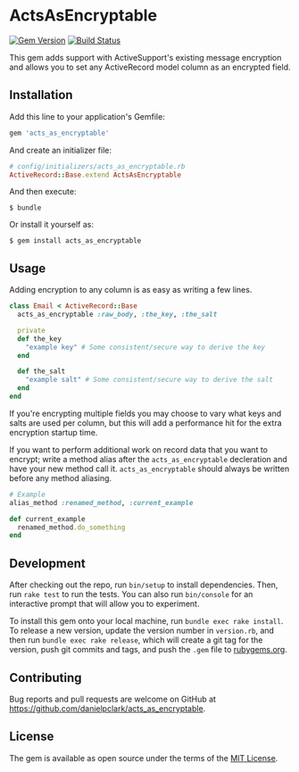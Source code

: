 # ActsAsEncryptable
[![Gem Version](https://badge.fury.io/rb/acts_as_encryptable.svg)](https://badge.fury.io/rb/acts_as_encryptable)
[![Build Status](https://travis-ci.org/danielpclark/acts-as-messageable.svg?branch=master)](https://travis-ci.org/danielpclark/acts-as-messageable)

This gem adds support with ActiveSupport's existing message encryption
and allows you to set any ActiveRecord model column as an encrypted field.


## Installation

Add this line to your application's Gemfile:

```ruby
gem 'acts_as_encryptable'
```

And create an initializer file:

```ruby
# config/initializers/acts_as_encryptable.rb
ActiveRecord::Base.extend ActsAsEncryptable
```

And then execute:

    $ bundle

Or install it yourself as:

    $ gem install acts_as_encryptable

## Usage

Adding encryption to any column is as easy as writing a few lines.

```ruby
class Email < ActiveRecord::Base
  acts_as_encryptable :raw_body, :the_key, :the_salt

  private
  def the_key
    "example key" # Some consistent/secure way to derive the key
  end

  def the_salt
    "example salt" # Some consistent/secure way to derive the salt
  end
end
```

If you're encrypting multiple fields you may choose to vary what keys and salts
are used per column, but this will add a performance hit for the extra
encryption startup time.

If you want to perform additional work on record data that you want to encrypt;
write a method alias after the `acts_as_encryptable` decleration and have your
new method call it.  `acts_as_encryptable` should always be written before any
method aliasing.

```ruby
# Example
alias_method :renamed_method, :current_example

def current_example
  renamed_method.do_something
end
```

## Development

After checking out the repo, run `bin/setup` to install dependencies. Then, run `rake test` to run the tests. You can also run `bin/console` for an interactive prompt that will allow you to experiment.

To install this gem onto your local machine, run `bundle exec rake install`. To release a new version, update the version number in `version.rb`, and then run `bundle exec rake release`, which will create a git tag for the version, push git commits and tags, and push the `.gem` file to [rubygems.org](https://rubygems.org).

## Contributing

Bug reports and pull requests are welcome on GitHub at https://github.com/danielpclark/acts_as_encryptable.


## License

The gem is available as open source under the terms of the [MIT License](http://opensource.org/licenses/MIT).

